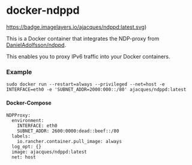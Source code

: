 # docker-ndppd

https://badge.imagelayers.io/ajacques/ndppd:latest.svg)

This is a Docker container that integrates the NDP-proxy from [DanielAdolfsson/ndppd](https://github.com/DanielAdolfsson/ndppd).

This enables you to proxy IPv6 traffic into your Docker containers.

### Example

```
sudo docker run --restart=always --privileged --net=host -e INTERFACE=eth0 -e 'SUBNET_ADDR=2000:000::/80' ajacques/ndppd:latest
```

#### Docker-Compose

```
NDPProxy:
  environment:
    INTERFACE: eth0
    SUBNET_ADDR: 2600:0000:dead::beef::/80
  labels:
    io.rancher.container.pull_image: always
  log_opt: {}
  image: ajacques/ndppd:latest
  net: host
```

